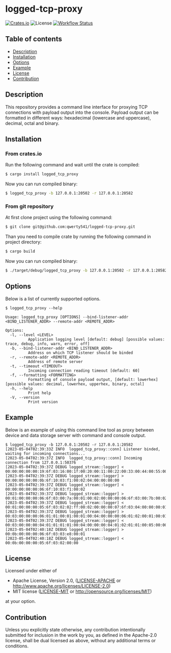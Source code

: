 # logged-tcp-proxy

[![Crates.io][crates-badge]][crates-url]
![License][license-badge]
[![Workflow Status][workflow-badge]][actions-url]

[crates-badge]: https://img.shields.io/crates/v/logged_tcp_proxy.svg
[crates-url]: https://crates.io/crates/logged_tcp_proxy
[license-badge]: https://img.shields.io/crates/l/logged_tcp_proxy.svg
[workflow-badge]: https://github.com/qwerty541/logged-tcp-proxy/workflows/check/badge.svg
[actions-url]: https://github.com/qwerty541/logged-tcp-proxy/actions

## Table of contents

-   [Description](#description)
-   [Installation](#installation)
-   [Options](#options)
-   [Example](#example)
-   [License](#license)
-   [Contribution](#contribution)

## Description

This repository provides a command line interface for proxying TCP connections with payload output into the console. Payload output can be formatted in different ways: hexadecimal (lowercase and uppercase), decimal, octal and binary.

## Installation

### From crates.io

Run the following command and wait until the crate is compiled:

```sh
$ cargo install logged_tcp_proxy
```

Now you can run compiled binary:

```sh
$ logged_tcp_proxy -b 127.0.0.1:20502 -r 127.0.0.1:20582
```

### From git repository

At first clone project using the following command:

```sh
$ git clone git@github.com:qwerty541/logged-tcp-proxy.git
```

Than you need to compile crate by running the following command in project directory:

```sh
$ cargo build
```

Now you can run compiled binary:

```sh
$ ./target/debug/logged_tcp_proxy -b 127.0.0.1:20502 -r 127.0.0.1:20582
```

## Options

Below is a list of currently supported options.

```
$ logged_tcp_proxy --help

Usage: logged_tcp_proxy [OPTIONS] --bind-listener-addr <BIND_LISTENER_ADDR> --remote-addr <REMOTE_ADDR>

Options:
  -l, --level <LEVEL>
          Application logging level [default: debug] [possible values: trace, debug, info, warn, error, off]
  -b, --bind-listener-addr <BIND_LISTENER_ADDR>
          Address on which TCP listener should be binded
  -r, --remote-addr <REMOTE_ADDR>
          Address of remote server
  -t, --timeout <TIMEOUT>
          Incoming connection reading timeout [default: 60]
  -f, --formatting <FORMATTING>
          Formatting of console payload output, [default: lowerhex] [possible values: decimal, lowerhex, upperhex, binary, octal]
  -h, --help
          Print help
  -V, --version
          Print version
```

## Example

Below is an example of using this command line tool as proxy between device and data storage server with command and console output.

```
$ logged_tcp_proxy -b 127.0.0.1:20502 -r 127.0.0.1:20582
[2023-05-04T02:39:33Z INFO  logged_tcp_proxy::conn] Listener binded, waiting for incoming connections...
[2023-05-04T02:39:37Z INFO  logged_tcp_proxy::conn] Incoming connection from 127.0.0.1:50376
[2023-05-04T02:39:37Z DEBUG logged_stream::logger] < 00:00:00:00:00:19:6f:03:16:00:1f:00:20:00:11:00:22:00:33:00:44:00:55:00:66:00:01:00:00:00:00
[2023-05-04T02:39:37Z DEBUG logged_stream::logger] > 00:00:00:00:00:0b:6f:10:03:f1:00:02:04:00:00:00:00
[2023-05-04T02:39:37Z DEBUG logged_stream::logger] < 00:00:00:00:00:06:6f:10:03:f1:00:02
[2023-05-04T02:39:37Z DEBUG logged_stream::logger] > 00:01:00:00:00:06:6f:03:00:7a:00:01:00:02:00:00:00:06:6f:03:00:7b:00:02
[2023-05-04T02:39:37Z DEBUG logged_stream::logger] < 00:01:00:00:00:05:6f:03:02:02:ff:00:02:00:00:00:07:6f:03:04:00:00:00:01
[2023-05-04T02:39:37Z DEBUG logged_stream::logger] > 00:03:00:00:00:06:01:01:00:01:00:01:00:04:00:00:00:06:01:02:00:01:00:01:00:05:00:00:00:06:01:03:00:01:00:10:00:06:00:00:00:06:01:03:00:11:00:01:00:07:00:00:00:06:01:03:00:7b:00:01:00:08:00:00:00:06:01:03:0f:a0:00:01:00:09:00:00:00:06:01:03:13:88:00:03:00:0a:00:00:00:06:01:04:00:01:00:01
[2023-05-04T02:39:37Z DEBUG logged_stream::logger] < 00:03:00:00:00:04:01:01:01:01:00:04:00:00:00:04:01:02:01:01:00:05:00:00:00:23:01:03:20:00:7b:00:0c:ff:ff:ff:ff:ff:ff:ff:ff:ff:ff:ff:ff:01:36:40:49:0f:db:40:09:21:fb:54:44:2d:18:ff:ff:00:06:00:00:00:05:01:03:02:ff:ff:00:07:00:00:00:05:01:03:02:00:01:00:08:00:00:00:03:01:83:02:00:09:00:00:00:09:01:03:06:00:01:00:02:00:03:00:0a:00:00:00:05:01:04:02:00:7b
[2023-05-04T02:40:18Z DEBUG logged_stream::logger] > 00:0b:00:00:00:06:6f:03:03:e8:00:01
[2023-05-04T02:40:18Z DEBUG logged_stream::logger] < 00:0b:00:00:00:05:6f:03:02:00:00
```

## License

Licensed under either of

-   Apache License, Version 2.0, ([LICENSE-APACHE](LICENSE-APACHE) or http://www.apache.org/licenses/LICENSE-2.0)
-   MIT license ([LICENSE-MIT](LICENSE-MIT) or http://opensource.org/licenses/MIT)

at your option.

## Contribution

Unless you explicitly state otherwise, any contribution intentionally
submitted for inclusion in the work by you, as defined in the Apache-2.0
license, shall be dual licensed as above, without any additional terms or
conditions.
